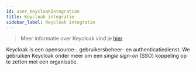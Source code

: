 ```yaml
---
id: user_KeycloakIntegration
title: Keycloak integratie
sidebar_label: Keycloak integratie
---
```

>Meer informatie over Keycloak vind je <a href="https://www.keycloak.org/" target="_blank">hier</a>

Keycloak is een opensource-, gebruikersbeheer- en authenticatiedienst. We gebruiken Keycloak onder meer om een *single sign-on* (SSO) koppeling op te zetten met een organisatie. 


